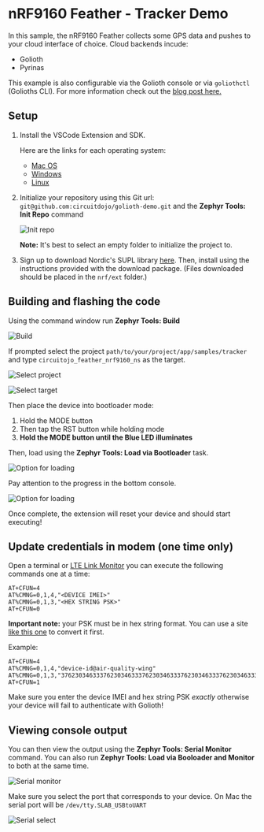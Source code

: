 # nRF9160 Feather - Tracker Demo

In this sample, the nRF9160 Feather collects some GPS data and pushes to your cloud interface of choice. Cloud backends incude:

* Golioth
* Pyrinas

This example is also configurable via the Golioth console or via `goliothctl` (Golioths CLI). For more information check out the [blog post here.](https://www.jaredwolff.com/nrf9160-feather-on-golioth/)

## Setup

1. Install the VSCode Extension and SDK.

   Here are the links for each operating system:

   - [Mac OS](https://docs.jaredwolff.com/nrf9160-sdk-setup-mac.html)
   - [Windows](https://docs.jaredwolff.com/nrf9160-sdk-setup-windows.html)
   - [Linux](https://docs.jaredwolff.com/nrf9160-sdk-setup-linux.html)

2. Initialize your repository using this Git url: `git@github.com:circuitdojo/golioth-demo.git` and the **Zephyr Tools: Init Repo** command

	![Init repo](img/init-repo.png)

	**Note:** It's best to select an empty folder to initialize the project to.

2. Sign up to download Nordic's SUPL library [here](https://response.nordicsemi.com/suplc-license-signup). Then, install using the instructions provided with the download package. (Files downloaded should be placed in the  `nrf/ext` folder.)

## Building and flashing the code

Using the command window run **Zephyr Tools: Build**

![Build](img/build.png)

If prompted select the project `path/to/your/project/app/samples/tracker` and type `circuitojo_feather_nrf9160_ns` as the target.

![Select project](img/select-project.png)

![Select target](img/select-target.png)

Then place the device into bootloader mode:
   1. Hold the MODE button
   2. Then tap the RST button while holding mode
   3. **Hold the MODE button until the Blue LED illuminates**

Then, load using the **Zephyr Tools: Load via Bootloader** task.

![Option for loading](img/load-via-newtmgr.png)

Pay attention to the progress in the bottom console.

![Option for loading](img/load-via-newtmgr-progress.png)

Once complete, the extension will reset your device and should start executing!

## Update credentials in modem (one time only)

Open a terminal or [LTE Link Monitor](https://infocenter.nordicsemi.com/index.jsp?topic=%2Fug_link_monitor%2FUG%2Flink_monitor%2Flm_intro.html) you can execute the following commands one at a time:

```
AT+CFUN=4
AT%CMNG=0,1,4,"<DEVICE IMEI>"
AT%CMNG=0,1,3,"<HEX STRING PSK>"
AT+CFUN=0
```

**Important note:** your PSK must be in hex string format. You can use a site [like this one](https://www.rapidtables.com/convert/number/ascii-to-hex.html) to convert it first.

Example:

```
AT+CFUN=4
AT%CMNG=0,1,4,"device-id@air-quality-wing"
AT%CMNG=0,1,3,"376230346333762303463337623034633376230346333762303463337623034633"
AT+CFUN=1
```

Make sure you enter the device IMEI and hex string PSK *exactly* otherwise your device will fail to authenticate with Golioth!

## Viewing console output

You can then view the output using the **Zephyr Tools: Serial Monitor** command. You can also run **Zephyr Tools: Load via Booloader and Monitor** to both at the same time.

![Serial monitor](img/serial-monitor.png)

Make sure you select the port that corresponds to your device. On Mac the serial port will be `/dev/tty.SLAB_USBtoUART`

![Serial select](img/serial-select.png)

